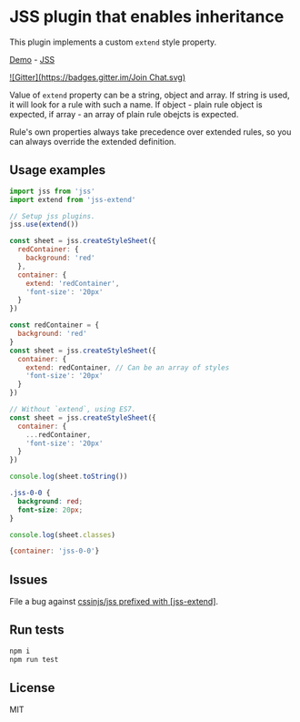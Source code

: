 # JSS plugin that enables inheritance

This plugin implements a custom `extend` style property.

[Demo](http://cssinjs.github.io/examples/index.html#plugin-jss-extend) -
[JSS](https://github.com/cssinjs/jss)

[![Gitter](https://badges.gitter.im/Join Chat.svg)](https://gitter.im/cssinjs/lobby)


Value of `extend` property can be a string, object and array. If string is used, it will look for a rule with such a name. If object - plain rule object is expected, if array - an array of plain rule obejcts is expected.

Rule's own properties always take precedence over extended rules, so you can always override the extended definition.


## Usage examples

```javascript
import jss from 'jss'
import extend from 'jss-extend'

// Setup jss plugins.
jss.use(extend())

const sheet = jss.createStyleSheet({
  redContainer: {
    background: 'red'
  },
  container: {
    extend: 'redContainer',
    'font-size': '20px'
  }
})

const redContainer = {
  background: 'red'
}
const sheet = jss.createStyleSheet({
  container: {
    extend: redContainer, // Can be an array of styles
    'font-size': '20px'
  }
})

// Without `extend`, using ES7.
const sheet = jss.createStyleSheet({
  container: {
    ...redContainer,
    'font-size': '20px'
  }
})

console.log(sheet.toString())
```

```css
.jss-0-0 {
  background: red;
  font-size: 20px;
}
```

```javascript
console.log(sheet.classes)
```
```javascript
{container: 'jss-0-0'}
```

## Issues

File a bug against [cssinjs/jss prefixed with \[jss-extend\]](https://github.com/cssinjs/jss/issues/new?title=[jss-extend]%20).

## Run tests

```bash
npm i
npm run test
```

## License

MIT

